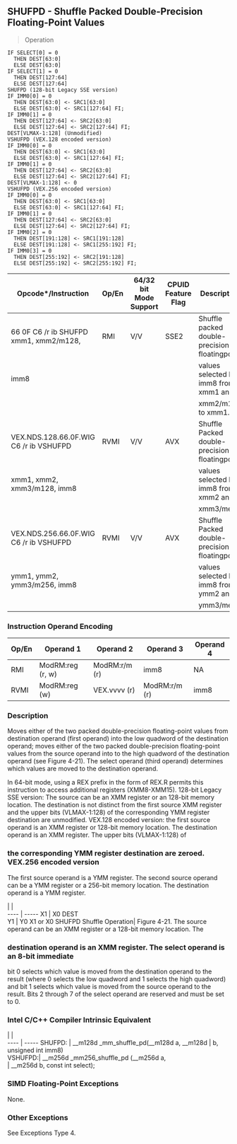## SHUFPD - Shuffle Packed Double-Precision Floating-Point Values

> Operation

``` slim
IF SELECT[0] = 0
  THEN DEST[63:0]
  ELSE DEST[63:0]
IF SELECT[1] = 0
  THEN DEST[127:64]
  ELSE DEST[127:64]
SHUFPD (128-bit Legacy SSE version)
IF IMM0[0] = 0
  THEN DEST[63:0] <- SRC1[63:0]
  ELSE DEST[63:0] <- SRC1[127:64] FI;
IF IMM0[1] = 0
  THEN DEST[127:64] <- SRC2[63:0]
  ELSE DEST[127:64] <- SRC2[127:64] FI;
DEST[VLMAX-1:128] (Unmodified)
VSHUFPD (VEX.128 encoded version)
IF IMM0[0] = 0
  THEN DEST[63:0] <- SRC1[63:0]
  ELSE DEST[63:0] <- SRC1[127:64] FI;
IF IMM0[1] = 0
  THEN DEST[127:64] <- SRC2[63:0]
  ELSE DEST[127:64] <- SRC2[127:64] FI;
DEST[VLMAX-1:128] <- 0
VSHUFPD (VEX.256 encoded version)
IF IMM0[0] = 0
  THEN DEST[63:0] <- SRC1[63:0]
  ELSE DEST[63:0] <- SRC1[127:64] FI;
IF IMM0[1] = 0
  THEN DEST[127:64] <- SRC2[63:0]
  ELSE DEST[127:64] <- SRC2[127:64] FI;
IF IMM0[2] = 0
  THEN DEST[191:128] <- SRC1[191:128]
  ELSE DEST[191:128] <- SRC1[255:192] FI;
IF IMM0[3] = 0
  THEN DEST[255:192] <- SRC2[191:128]
  ELSE DEST[255:192] <- SRC2[255:192] FI;

```

 Opcode\*/Instruction                   | Op/En| 64/32 bit Mode Support| CPUID Feature Flag| Description                                  
 ---  | --- | --- | --- | ---
 66 0F C6 /r ib SHUFPD xmm1, xmm2/m128,| RMI  | V/V                   | SSE2              | Shuffle packed double-precision floatingpoint
 imm8                                  |      |                       |                   | values selected by imm8 from xmm1 and        
                                       |      |                       |                   | xmm2/m128 to xmm1.                           
 VEX.NDS.128.66.0F.WIG C6 /r ib VSHUFPD| RVMI | V/V                   | AVX               | Shuffle Packed double-precision floatingpoint
 xmm1, xmm2, xmm3/m128, imm8           |      |                       |                   | values selected by imm8 from xmm2 and        
                                       |      |                       |                   | xmm3/mem.                                    
 VEX.NDS.256.66.0F.WIG C6 /r ib VSHUFPD| RVMI | V/V                   | AVX               | Shuffle Packed double-precision floatingpoint
 ymm1, ymm2, ymm3/m256, imm8           |      |                       |                   | values selected by imm8 from ymm2 and        
                                       |      |                       |                   | ymm3/mem.                                    

### Instruction Operand Encoding
 Op/En| Operand 1       | Operand 2    | Operand 3    | Operand 4
 ---  | --- | --- | --- | ---
 RMI  | ModRM:reg (r, w)| ModRM:r/m (r)| imm8         | NA       
 RVMI | ModRM:reg (w)   | VEX.vvvv (r) | ModRM:r/m (r)| imm8     

### Description
Moves either of the two packed double-precision floating-point values from destination
operand (first operand) into the low quadword of the destination operand; moves
either of the two packed double-precision floating-point values from the source
operand into to the high quadword of the destination operand (see Figure 4-21).
The select operand (third operand) determines which values are moved to the
destination operand.

In 64-bit mode, using a REX prefix in the form of REX.R permits this instruction
to access additional registers (XMM8-XMM15). 128-bit Legacy SSE version: The
source can be an XMM register or an 128-bit memory location. The destination
is not distinct from the first source XMM register and the upper bits (VLMAX-1:128)
of the corresponding YMM register destination are unmodified. VEX.128 encoded
version: the first source operand is an XMM register or 128-bit memory location.
The destination operand is an XMM register. The upper bits (VLMAX-1:128) of
### the corresponding YMM register destination are zeroed. VEX.256 encoded version
The first source operand is a YMM register. The second source operand can be
a YMM register or a 256-bit memory location. The destination operand is a YMM
register.

   | |  
---- | -----
 X1                      | X0 DEST     
 Y1                      | Y0 X1 or X0 
 SHUFPD Shuffle Operation| Figure 4-21.
The source operand can be an XMM register or a 128-bit memory location. The
### destination operand is an XMM register. The select operand is an 8-bit immediate
bit 0 selects which value is moved from the destination operand to the result
(where 0 selects the low quadword and 1 selects the high quadword) and bit 1
selects which value is moved from the source operand to the result. Bits 2 through
7 of the select operand are reserved and must be set to 0.



### Intel C/C++ Compiler Intrinsic Equivalent
   | |  
---- | -----
 SHUFPD: | __m128d _mm_shuffle_pd(__m128d a, __m128d
         | b, unsigned int imm8)                    
 VSHUFPD:| __m256d _mm256_shuffle_pd (__m256d a,    
         | __m256d b, const int select);            

### SIMD Floating-Point Exceptions
None.


### Other Exceptions
See Exceptions Type 4.
